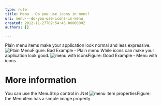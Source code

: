 ```yaml
---
type: rule
title: Menu - Do you use icons in menu?
uri: menu---do-you-use-icons-in-menu
created: 2012-11-27T02:54:45.0000000Z
authors: []

---
```


 Plain menu items make your application look normal and less expressive.   ​![Plain Menu](http&#58;//www.ssw.com.au/ssw/Standards/Rules/Images/BetterUI_PlainMenu.gif)Figure: Bad Example - Plain menu
While icons can make your application look good.
![menu with icons](http&#58;//www.ssw.com.au/ssw/Standards/Rules/Images/BetterUI_MenuStrip.gif)Figure: Good Example - Menu with icons
# More information

You can use the MenuStrip control in .Net
![menu item properties](http&#58;//www.ssw.com.au/ssw/Standards/Rules/Images/BetterUI_MenuStrip_DesignView.gif)Figure: the Menuitem has a simple image property
